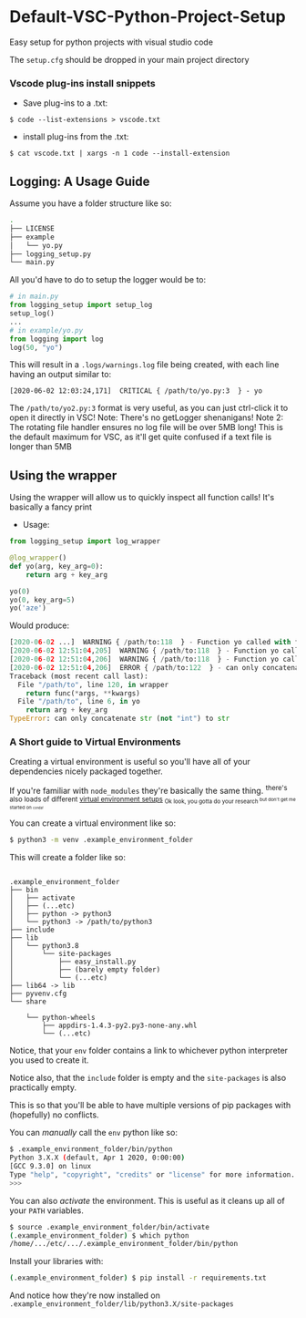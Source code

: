 # Default-VSC-Python-Project-Setup

Easy setup for python projects with visual studio code

The `setup.cfg` should be dropped in your main project directory

### Vscode plug-ins install snippets

* Save plug-ins to a .txt:

``` 
$ code --list-extensions > vscode.txt
```

* install plug-ins from the .txt:

``` 
$ cat vscode.txt | xargs -n 1 code --install-extension
```

## Logging: A Usage Guide

Assume you have a folder structure like so:

``` bash
.
├── LICENSE
├── example
│   └── yo.py
├── logging_setup.py
└── main.py
```

All you'd have to do to setup the logger would be to:

``` python
# in main.py
from logging_setup import setup_log
setup_log()
...
# in example/yo.py
from logging import log
log(50, "yo")
```

This will result in a `.logs/warnings.log` file being created, with each line having an output similar to:

``` 
[2020-06-02 12:03:24,171]  CRITICAL { /path/to/yo.py:3  } - yo
```

The `/path/to/yo2.py:3` format is very useful, as you can just ctrl-click it to open it directly in VSC!
Note: There's no getLogger shenanigans!
Note 2: The rotating file handler ensures no log file will be over 5MB long!
This is the default maximum for VSC, as it'll get quite confused if a text file is longer than 5MB

## Using the wrapper

Using the wrapper will allow us to quickly inspect all function calls!
It's basically a fancy print

* Usage:

```python
from logging_setup import log_wrapper

@log_wrapper()
def yo(arg, key_arg=0):
    return arg + key_arg

yo(0)
yo(0, key_arg=5)
yo('aze')
```

Would produce:

```python
[2020-06-02 ...]  WARNING { /path/to:118  } - Function yo called with following params: (0,), {}
[2020-06-02 12:51:04,205]  WARNING { /path/to:118  } - Function yo called with following params: (0,), {'key_arg': 5}
[2020-06-02 12:51:04,206]  WARNING { /path/to:118  } - Function yo called with following params: ('aze',), {}
[2020-06-02 12:51:04,206]  ERROR { /path/to:122  } - can only concatenate str (not "int") to str
Traceback (most recent call last):
  File "/path/to", line 120, in wrapper
    return func(*args, **kwargs)
  File "/path/to", line 6, in yo
    return arg + key_arg
TypeError: can only concatenate str (not "int") to str
```

### A Short guide to Virtual Environments

Creating a virtual environment is useful so you'll have all of your 
dependencies nicely packaged together.

If you're familiar with `node_modules` they're basically the same thing.
<sup>there's also loads of different [virtual environment setups](https://stackoverflow.com/a/41573588)
<sub>Ok look, you gotta do your research <sup>but don't get me started on <sub><sup>conda!</sup></sub>
</sup>
</sub>
</sup>

You can create a virtual environment like so:

``` bash 
$ python3 -m venv .example_environment_folder

``` 

This will create a folder like so:

```

.example_environment_folder
├── bin
│   ├── activate
│   ├── (...etc)
│   ├── python -> python3
│   └── python3 -> /path/to/python3
├── include
├── lib
│   └── python3.8
│       └── site-packages
│           ├── easy_install.py
│           ├── (barely empty folder)
│           └── (...etc)
├── lib64 -> lib
├── pyvenv.cfg
└── share

    └── python-wheels
        ├── appdirs-1.4.3-py2.py3-none-any.whl
        └── (...etc)

``` 

Notice, that your `env` folder contains a link to whichever python interpreter
you used to create it.

Notice also, that the `include` folder is empty and the `site-packages` is also
practically empty.

This is so that you'll be able to have multiple versions of pip packages with
(hopefully) no conflicts.

You can _manually_ call the `env` python like so:

```bash
$ .example_environment_folder/bin/python
Python 3.X.X (default, Apr 1 2020, 0:00:00) 
[GCC 9.3.0] on linux
Type "help", "copyright", "credits" or "license" for more information.
>>> 
```

You can also _activate_ the environment.
This is useful as it cleans up all of your `PATH` variables.

``` bash
$ source .example_environment_folder/bin/activate
(.example_environment_folder) $ which python
/home/.../etc/.../.example_environment_folder/bin/python
```

Install your libraries with: 

```bash 
(.example_environment_folder) $ pip install -r requirements.txt
``` 

And notice how they're now installed on `.example_environment_folder/lib/python3.X/site-packages` 
